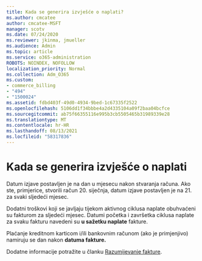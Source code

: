 ```yaml
---
title: Kada se generira izvješće o naplati?
ms.author: cmcatee
author: cmcatee-MSFT
manager: scotv
ms.date: 07/24/2020
ms.reviewer: jkinma, jmueller
ms.audience: Admin
ms.topic: article
ms.service: o365-administration
ROBOTS: NOINDEX, NOFOLLOW
localization_priority: Normal
ms.collection: Adm_O365
ms.custom:
- commerce_billing
- "494"
- "1500024"
ms.assetid: fdbd403f-49d0-4934-9bed-1c67335f2522
ms.openlocfilehash: 5106dd1f34bbbe4a2d4335104a09f2baa04bcfce
ms.sourcegitcommit: ab75f66355116e995b3cb5505465b31989339e28
ms.translationtype: MT
ms.contentlocale: hr-HR
ms.lasthandoff: 08/13/2021
ms.locfileid: "58317836"
---
```

# <a name="when-is-the-billing-statement-generated"></a>Kada se generira izvješće o naplati

Datum izjave postavljen je na dan u mjesecu nakon stvaranja računa. Ako ste, primjerice, stvorili račun 20. siječnja, datum izjave postavljen je na 21. za svaki sljedeći mjesec.

Dodatni troškovi koji se javljaju tijekom aktivnog ciklusa naplate obuhvaćeni su fakturom za sljedeći mjesec. Datumi početka i završetka ciklusa naplate za svaku fakturu navedeni su **u sažetku naplate** fakture.

Plaćanje kreditnom karticom i/ili bankovnim računom (ako je primjenjivo) namiruju se dan nakon **datuma fakture.**
  
Dodatne informacije potražite u članku [Razumijevanje fakture](https://docs.microsoft.com/microsoft-365/commerce/billing-and-payments/understand-your-invoice2).